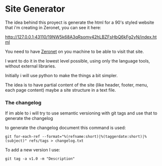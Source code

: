 # Site Generator

The idea behind this proyect is generate the html for a 90's styled website that i'm creating in Zeronet, you can see it here:

http://127.0.0.1:43110/19NW5k68A3qRsomy42hLBZFsHbQ6kFg2yN/index.html

You need to have [Zeronet](https://github.com/HelloZeroNet/ZeroNet) on you machine to be able to visit that site.

I want to do it in the lowest level possible, using only the language tools, without external libraries.

Initially i will use python to make the things a bit simpler.

The idea is to have partial content of the site (like header, footer, menu, each page content) maybe a site structure in a text file.

### The changelog

If im able to i will try to use semantic versioning with git tags and use that to generate the changelog

to generate the changelog document this command is used:

``` git for-each-ref --format="%(refname:short)|%(taggerdate:short)|%(subject)" refs/tags > changelog.txt ```

To add a new version I use:

``` git tag -a v1.0 -m "Description" ```
